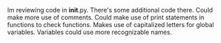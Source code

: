 Im reviewing code in __init__.py. There's some additional code there.
Could make more use of comments.
Could make use of print statements in functions to check functions.
Makes use of capitalized letters for global variables.
Variables could use more recognizable names.
